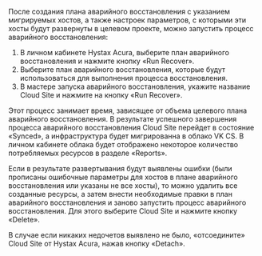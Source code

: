 После создания плана аварийного восстановления с указанием мигрируемых хостов, а также настроек параметров, с которыми эти хосты будут развернуты в целевом проекте, можно запустить процесс аварийного восстановления:

1. В личном кабинете Hystax Acura, выберите план аварийного восстановления и нажмите кнопку «Run Recover».
2. Выберите план аварийного восстановления, которые будут использоваться для выполнения процесса восстановления.
3. В мастере запуска аварийного восстановления, укажите название Cloud Site и нажмите на кнопку «Run Recover».

Этот процесс занимает время, зависящее от объема целевого плана аварийного восстановления. В результате успешного завершения процесса аварийного восстановления Cloud Site перейдет в состояние «Synced», а инфраструктура будет мигрированна в облако VK CS. В личном кабинете облака будет отображено некоторое количество потребляемых ресурсов в разделе «Reports».

Если в результате развертывания будут выявлены ошибки (были прописаны ошибочные параметры для хостов в плане аварийного восстановления или указаны не все хосты), то можно удалить все созданные ресурсы, а затем внести необходимые правки в план аварийного восстановления и заново запустить процесс аварийного восстановления. Для этого выберите Cloud Site и нажмите кнопку «Delete».

В случае если никаких недочетов выявлено не было, «отсоедините» Cloud Site от Hystax Acura, нажав кнопку «Detach».
